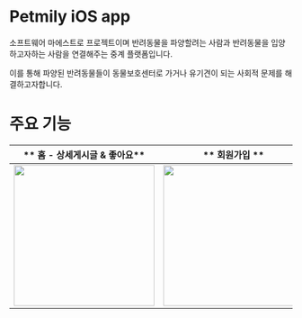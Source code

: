 # Petmily iOS app
소프트웨어 마에스트로 프로젝트이며 반려동물을 파양할려는 사람과 반려동물을 입양하고자하는 사람을 연결해주는 중계 플랫폼입니다.

이를 통해 파양된 반려동물들이 동물보호센터로 가거나 유기견이 되는 사회적 문제를 해결하고자합니다.

# 주요 기능

|** 홈 - 상세게시글 & 좋아요**|** 회원가입 **|
|-|-|
|<img src="https://github.com/SWM-Petmily/SWM-iOS/assets/65723901/b40738a9-2e58-4943-9802-8a9c49790874.gif" width="250"/>|<img src="https://github.com/SWM-Petmily/SWM-iOS/assets/65723901/4c75eb6e-f028-4089-933d-75298e3b15b7.gif" width="250"/>|

